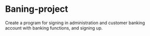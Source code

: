 # Baning-project
Create a program for signing in administration and customer banking account with banking functions, and signing up.
